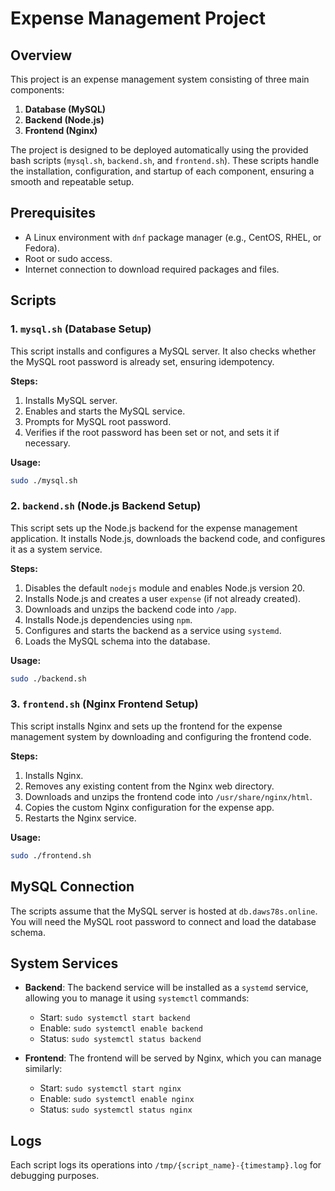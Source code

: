 # Expense Management Project

## Overview
This project is an expense management system consisting of three main components:
1. **Database (MySQL)**
2. **Backend (Node.js)**
3. **Frontend (Nginx)**

The project is designed to be deployed automatically using the provided bash scripts (`mysql.sh`, `backend.sh`, and `frontend.sh`). These scripts handle the installation, configuration, and startup of each component, ensuring a smooth and repeatable setup.

## Prerequisites
- A Linux environment with `dnf` package manager (e.g., CentOS, RHEL, or Fedora).
- Root or sudo access.
- Internet connection to download required packages and files.

## Scripts

### 1. `mysql.sh` (Database Setup)
This script installs and configures a MySQL server. It also checks whether the MySQL root password is already set, ensuring idempotency.

**Steps:**
1. Installs MySQL server.
2. Enables and starts the MySQL service.
3. Prompts for MySQL root password.
4. Verifies if the root password has been set or not, and sets it if necessary.

**Usage:**
```bash
sudo ./mysql.sh
```

### 2. `backend.sh` (Node.js Backend Setup)
This script sets up the Node.js backend for the expense management application. It installs Node.js, downloads the backend code, and configures it as a system service.

**Steps:**
1. Disables the default `nodejs` module and enables Node.js version 20.
2. Installs Node.js and creates a user `expense` (if not already created).
3. Downloads and unzips the backend code into `/app`.
4. Installs Node.js dependencies using `npm`.
5. Configures and starts the backend as a service using `systemd`.
6. Loads the MySQL schema into the database.

**Usage:**
```bash
sudo ./backend.sh
```

### 3. `frontend.sh` (Nginx Frontend Setup)
This script installs Nginx and sets up the frontend for the expense management system by downloading and configuring the frontend code.

**Steps:**
1. Installs Nginx.
2. Removes any existing content from the Nginx web directory.
3. Downloads and unzips the frontend code into `/usr/share/nginx/html`.
4. Copies the custom Nginx configuration for the expense app.
5. Restarts the Nginx service.

**Usage:**
```bash
sudo ./frontend.sh
```

## MySQL Connection
The scripts assume that the MySQL server is hosted at `db.daws78s.online`. You will need the MySQL root password to connect and load the database schema.

## System Services
- **Backend**: The backend service will be installed as a `systemd` service, allowing you to manage it using `systemctl` commands:
  - Start: `sudo systemctl start backend`
  - Enable: `sudo systemctl enable backend`
  - Status: `sudo systemctl status backend`

- **Frontend**: The frontend will be served by Nginx, which you can manage similarly:
  - Start: `sudo systemctl start nginx`
  - Enable: `sudo systemctl enable nginx`
  - Status: `sudo systemctl status nginx`

## Logs
Each script logs its operations into `/tmp/{script_name}-{timestamp}.log` for debugging purposes.
